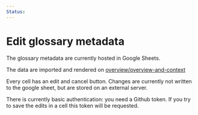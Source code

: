 ```yaml
---
Status:
---
```


# Edit glossary metadata

The glossary metadata are currently hosted in Google Sheets.

The data are imported and rendered on [overview/overview-and-context](../../../02_overview/overview-and-context.mdx)

Every cell has an edit and cancel button. Changes are currently not written to the google sheet, but are stored on an external server.

There is currently basic authentication: you need a Github token. If you try to save the edits in a cell this token will be requested.

